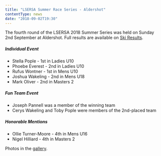 ```yaml
---
title: "LSERSA Summer Race Series - Aldershot"
contentType: news
date: "2018-09-02T19:30"
---
```


The fourth round of the LSERSA 2018 Summer Series was held on Sunday 2nd September at Aldershot. Full results are available on [Ski Results](https://skiresults.co.uk/events/898).

##### Individual Event
* Stella Pople - 1st in Ladies U10
* Phoebe Everest - 2nd in Ladies U10
* Rufus Wontner - 1st in Mens U10
* Joshua Wakeling - 2nd in Mens U18
* Mark Oliver - 2nd in Masters 2

##### Fun Team Event
* Joseph Pannell was a member of the winning team
* Cerys Wakeling and Toby Pople were members of the 2nd-placed team

##### Honorable Mentions
* Ollie Turner-Moore - 4th in Mens U16
* Nigel Hilliard - 4th in Masters 2

Photos in the [gallery](/gallery/2018/180902_LSERSA_4_aldershot).